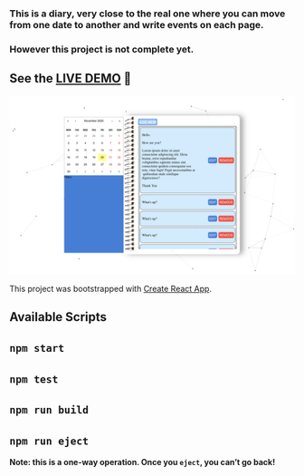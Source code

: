 ### This is a diary, very close to the real one where you can move from one date to another and write events on each page.

### However this project is not complete yet.

## See the [LIVE DEMO](https://ehsanulhaq001.github.io/diary) 🌱

[<img  alt="diaryPreview" width="1080" src="./preview.png" />][website]

This project was bootstrapped with [Create React App](https://github.com/facebook/create-react-app).

## Available Scripts

## `npm start`

## `npm test`

## `npm run build`

## `npm run eject`

**Note: this is a one-way operation. Once you `eject`, you can’t go back!**

[website]: (https://ehsanulhaq001.github.io/diary)
